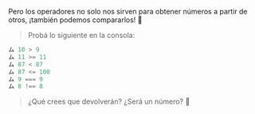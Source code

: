 Pero los operadores no solo nos sirven para obtener números a partir de otros, ¡también podemos compararlos! :muscle:

> Probá lo siguiente en la consola:
>
``` javascript
ム 10 > 9
ム 11 >= 11
ム 87 < 87
ム 87 <= 100
ム 9 === 9
ム 8 !== 8
```
> ¿Qué crees que devolverán? ¿Será un número? :thinking:
